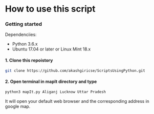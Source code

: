 # How to use this script

### Getting started
Dependenciies:
- Python 3.6.x
- Ubuntu 17.04 or later or Linux Mint 18.x 

#### 1. Clone this repoistory
```bash
git clone https://github.com/akashgiricse/ScriptsUsingPython.git
```

#### 2. Open terminal in mapIt directory and type
```bash
python3 mapIt.py Aliganj Lucknow Uttar Pradesh
```
It will open your default web browser and the corresponding address in google map.